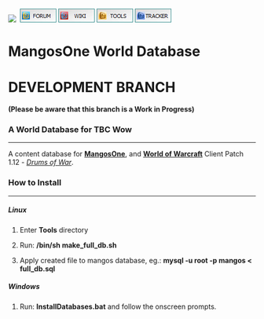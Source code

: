 [![](https://www.getmangos.eu/images/primus/blue/misc/logo.png)](http://www.getmangos.eu)&nbsp;
[![](/icons/FORUM.gif)](https://www.getmangos.eu/forum.php)
[![](/icons/WIKI.gif)](http://github.com/mangoswiki/wiki/wiki)
[![](/icons/TOOLS.gif)](http://github.com/mangostools)
[![](/icons/TRACKER.gif)](https://www.getmangos.eu/project.php)

MangosOne World Database
===
DEVELOPMENT BRANCH
===
 **(Please be aware that this branch is a Work in Progress)**

### A World Database for TBC Wow
----
A content database for [**MangosOne**][10], and [**World of Warcraft**][50] Client Patch
1.12 - [_Drums of War_][51].

### How to Install
---------------
##### Linux

1. Enter **Tools** directory

2. Run: **/bin/sh make_full_db.sh**

3. Apply created file to mangos database, eg.: **mysql -u root -p mangos < full_db.sql**

##### Windows

1. Run: **InstallDatabases.bat** and follow the onscreen prompts.


[10]: https://github.com/mangoszero/server "mangos One"

[50]: http://blizzard.com/games/wow/ "World of Warcraft"
[51]: http://www.wowpedia.org/Patch_2.4.3 "WoW 2.4.3"

